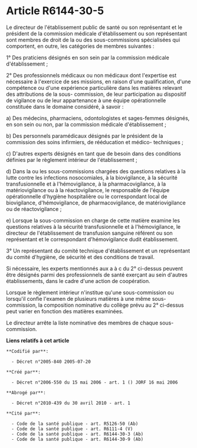 # Article R6144-30-5

Le directeur de l'établissement public de santé ou son représentant et le président de la commission médicale d'établissement
ou son représentant sont membres de droit de la ou des sous-commissions spécialisées qui comportent, en outre, les catégories
de membres suivantes :

1° Des praticiens désignés en son sein par la commission médicale d'établissement ;

2° Des professionnels médicaux ou non médicaux dont l'expertise est nécessaire à l'exercice de ses missions, en raison d'une
qualification, d'une compétence ou d'une expérience particulière dans les matières relevant des attributions de la sous-
commission, de leur participation au dispositif de vigilance ou de leur appartenance à une équipe opérationnelle constituée
dans le domaine considéré, à savoir :

a) Des médecins, pharmaciens, odontologistes et sages-femmes désignés, en son sein ou non, par la commission médicale
d'établissement ;

b) Des personnels paramédicaux désignés par le président de la commission des soins infirmiers, de rééducation et médico-
techniques ;

c) D'autres experts désignés en tant que de besoin dans des conditions définies par le règlement intérieur de
l'établissement ;

d) Dans la ou les sous-commissions chargées des questions relatives à la lutte contre les infections nosocomiales, à la
biovigilance, à la sécurité transfusionnelle et à l'hémovigilance, à la pharmacovigilance, à la matériovigilance ou à la
réactovigilance, le responsable de l'équipe opérationnelle d'hygiène hospitalière ou le correspondant local de biovigilance,
d'hémovigilance, de pharmacovigilance, de matériovigilance ou de réactovigilance ;

e) Lorsque la sous-commission en charge de cette matière examine les questions relatives à la sécurité transfusionnelle et à
l'hémovigilance, le directeur de l'établissement de transfusion sanguine référent ou son représentant et le correspondant
d'hémovigilance dudit établissement.

3° Un représentant du comité technique d'établissement et un représentant du comité d'hygiène, de sécurité et des conditions
de travail.

Si nécessaire, les experts mentionnés aux a à c du 2° ci-dessus peuvent être désignés parmi des professionnels de santé
exerçant au sein d'autres établissements, dans le cadre d'une action de coopération.

Lorsque le règlement intérieur n'institue qu'une sous-commission ou lorsqu'il confie l'examen de plusieurs matières à une
même sous-commission, la composition nominative du collège prévu au 2° ci-dessus peut varier en fonction des matières
examinées.

Le directeur arrête la liste nominative des membres de chaque sous-commission.

**Liens relatifs à cet article**

	**Codifié par**:

	  - Décret n°2005-840 2005-07-20

	**Créé par**:

	  - Décret n°2006-550 du 15 mai 2006 - art. 1 () JORF 16 mai 2006

	**Abrogé par**:

	  - Décret n°2010-439 du 30 avril 2010 - art. 1

	**Cité par**:

	  - Code de la santé publique - art. R5126-50 (Ab)
	  - Code de la santé publique - art. R6111-4 (V)
	  - Code de la santé publique - art. R6144-30-3 (Ab)
	  - Code de la santé publique - art. R6144-30-9 (Ab)
